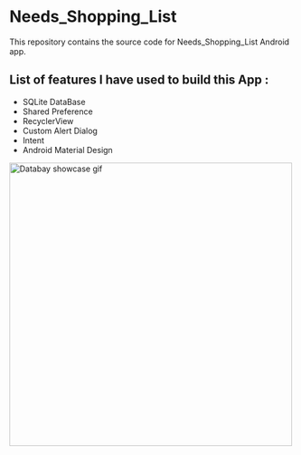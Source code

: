 # **Needs_Shopping_List**

This repository contains the source code for Needs_Shopping_List Android app.

## List of features I have used to build this App : 

* SQLite DataBase
* Shared Preference
* RecyclerView
* Custom Alert Dialog
* Intent
* Android Material Design


<img src="https://github.com/imad-elbouhati/imad-imad_public/blob/master/ShoppingList.gif" alt="Databay showcase gif" title="Databay showcase gif" width="500"/>


